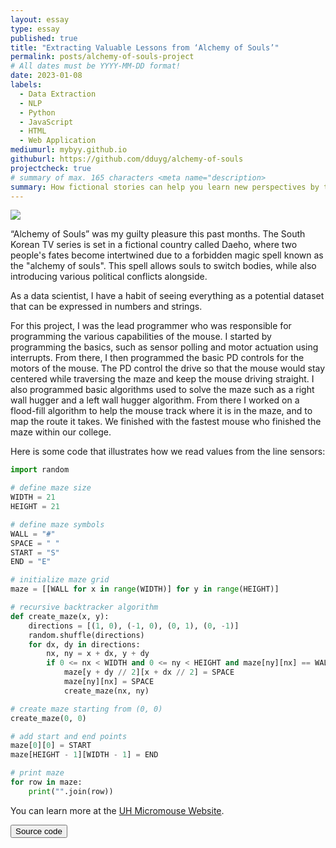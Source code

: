 ```yaml
---
layout: essay
type: essay
published: true
title: "Extracting Valuable Lessons from ‘Alchemy of Souls’"
permalink: posts/alchemy-of-souls-project
# All dates must be YYYY-MM-DD format!
date: 2023-01-08
labels:
  - Data Extraction
  - NLP
  - Python
  - JavaScript
  - HTML
  - Web Application
mediumurl: mybyy.github.io
githuburl: https://github.com/dduyg/alchemy-of-souls
projectcheck: true
# summary of max. 165 characters <meta name="description>
summary: How fictional stories can help you learn new perspectives by turning it into a data-based web application.
---
```



<img class="ui medium right floated rounded image" src="/images/vacay-home-page.png">

“Alchemy of Souls” was my guilty pleasure this past months. The South Korean TV series is set in a fictional country called Daeho, where two people's fates become intertwined due to a forbidden magic spell known as the "alchemy of souls". This spell allows souls to switch bodies, while also introducing various political conflicts alongside.

As a data scientist, I have a habit of seeing everything as a potential dataset that can be expressed in numbers and strings.

For this project, I was the lead programmer who was responsible for programming the various capabilities of the mouse.  I started by programming the basics, such as sensor polling and motor actuation using interrupts.  From there, I then programmed the basic PD controls for the motors of the mouse.  The PD control the drive so that the mouse would stay centered while traversing the maze and keep the mouse driving straight.  I also programmed basic algorithms used to solve the maze such as a right wall hugger and a left wall hugger algorithm.  From there I worked on a flood-fill algorithm to help the mouse track where it is in the maze, and to map the route it takes.  We finished with the fastest mouse who finished the maze within our college.

Here is some code that illustrates how we read values from the line sensors:

```python
import random

# define maze size
WIDTH = 21
HEIGHT = 21

# define maze symbols
WALL = "#"
SPACE = " "
START = "S"
END = "E"

# initialize maze grid
maze = [[WALL for x in range(WIDTH)] for y in range(HEIGHT)]

# recursive backtracker algorithm
def create_maze(x, y):
    directions = [(1, 0), (-1, 0), (0, 1), (0, -1)]
    random.shuffle(directions)
    for dx, dy in directions:
        nx, ny = x + dx, y + dy
        if 0 <= nx < WIDTH and 0 <= ny < HEIGHT and maze[ny][nx] == WALL:
            maze[y + dy // 2][x + dx // 2] = SPACE
            maze[ny][nx] = SPACE
            create_maze(nx, ny)

# create maze starting from (0, 0)
create_maze(0, 0)

# add start and end points
maze[0][0] = START
maze[HEIGHT - 1][WIDTH - 1] = END

# print maze
for row in maze:
    print("".join(row))
```

You can learn more at the [UH Micromouse Website](http://www-ee.eng.hawaii.edu/~mmouse/about.html).

<a href="https://github.com/theVacay/vacay">
   <button class="ui black button"> <i class="large github icon"></i> Source code </button>
</a>
